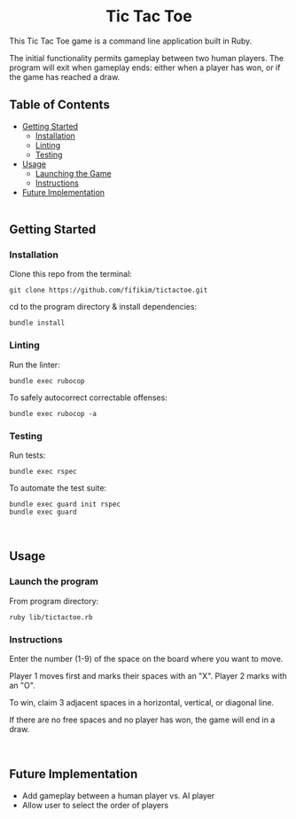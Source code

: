 <h1 align="center">Tic Tac Toe</h1>

This Tic Tac Toe game is a command line application built in Ruby.

The initial functionality permits gameplay between two human players. The program will exit when gameplay ends: either when a player has won, or if the game has reached a draw.

## Table of Contents

- [Getting Started](#getting_started)
    - [Installation](#installation)
    - [Linting](#linting)
    - [Testing](#testing)
- [Usage](#usage)
    - [Launching the Game](#launching)
    - [Instructions](#instructions)
- [Future Implementation](#future)
<br><br>

## Getting Started <a name = "getting_started"></a>

### Installation <a name = "installation"></a>

Clone this repo from the terminal:
```
git clone https://github.com/fifikim/tictactoe.git
```

cd to the program directory & install dependencies:
```
bundle install
```

### Linting <a name = "linting"></a>

Run the linter:
```
bundle exec rubocop
```

To safely autocorrect correctable offenses:
```
bundle exec rubocop -a
```

### Testing <a name = "testing"></a>

Run tests:
```
bundle exec rspec
```

To automate the test suite:
```
bundle exec guard init rspec
bundle exec guard
``` 
<br>

## Usage <a name="usage"></a>

### Launch the program <a name = "launching"></a>
From program directory:
```
ruby lib/tictactoe.rb
```

### Instructions

Enter the number (1-9) of the space on the board where you want to move.

Player 1 moves first and marks their spaces with an "X". Player 2 marks with an "O".

To win, claim 3 adjacent spaces in a horizontal, vertical, or diagonal line.

If there are no free spaces and no player has won, the game will end in a draw.

<br>

## Future Implementation <a name = "future"></a>
- Add gameplay between a human player vs. AI player
- Allow user to select the order of players
<br><br>
